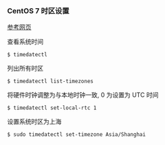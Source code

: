 ### CentOS 7 时区设置

[参考网页](http://mathslinux.org/?p=637)


查看系统时间
```
$ timedatectl
```

列出所有时区
```
$ timedatectl list-timezones
```

将硬件时钟调整为与本地时钟一致, 0 为设置为 UTC 时间
```
$ timedatectl set-local-rtc 1
```

设置系统时区为上海
```
$ sudo timedatectl set-timezone Asia/Shanghai
```
